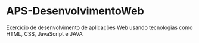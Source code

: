 # APS-DesenvolvimentoWeb
Exercício de desenvolvimento de aplicações Web usando tecnologias como HTML, CSS, JavaScript e JAVA

